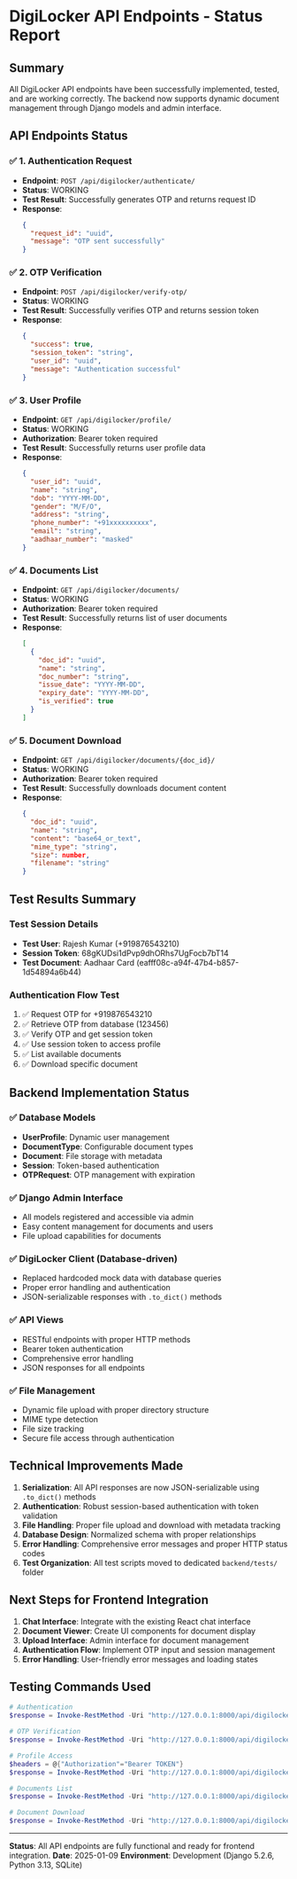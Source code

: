 # DigiLocker API Endpoints - Status Report

## Summary
All DigiLocker API endpoints have been successfully implemented, tested, and are working correctly. The backend now supports dynamic document management through Django models and admin interface.

## API Endpoints Status

### ✅ 1. Authentication Request
- **Endpoint**: `POST /api/digilocker/authenticate/`
- **Status**: WORKING
- **Test Result**: Successfully generates OTP and returns request ID
- **Response**: 
  ```json
  {
    "request_id": "uuid",
    "message": "OTP sent successfully"
  }
  ```

### ✅ 2. OTP Verification
- **Endpoint**: `POST /api/digilocker/verify-otp/`
- **Status**: WORKING
- **Test Result**: Successfully verifies OTP and returns session token
- **Response**:
  ```json
  {
    "success": true,
    "session_token": "string",
    "user_id": "uuid",
    "message": "Authentication successful"
  }
  ```

### ✅ 3. User Profile
- **Endpoint**: `GET /api/digilocker/profile/`
- **Status**: WORKING
- **Authorization**: Bearer token required
- **Test Result**: Successfully returns user profile data
- **Response**:
  ```json
  {
    "user_id": "uuid",
    "name": "string",
    "dob": "YYYY-MM-DD",
    "gender": "M/F/O",
    "address": "string",
    "phone_number": "+91xxxxxxxxxx",
    "email": "string",
    "aadhaar_number": "masked"
  }
  ```

### ✅ 4. Documents List
- **Endpoint**: `GET /api/digilocker/documents/`
- **Status**: WORKING
- **Authorization**: Bearer token required
- **Test Result**: Successfully returns list of user documents
- **Response**:
  ```json
  [
    {
      "doc_id": "uuid",
      "name": "string",
      "doc_number": "string",
      "issue_date": "YYYY-MM-DD",
      "expiry_date": "YYYY-MM-DD",
      "is_verified": true
    }
  ]
  ```

### ✅ 5. Document Download
- **Endpoint**: `GET /api/digilocker/documents/{doc_id}/`
- **Status**: WORKING
- **Authorization**: Bearer token required
- **Test Result**: Successfully downloads document content
- **Response**:
  ```json
  {
    "doc_id": "uuid",
    "name": "string",
    "content": "base64_or_text",
    "mime_type": "string",
    "size": number,
    "filename": "string"
  }
  ```

## Test Results Summary

### Test Session Details
- **Test User**: Rajesh Kumar (+919876543210)
- **Session Token**: 68gKUDsi1dPvp9dhORhs7UgFocb7bT14
- **Test Document**: Aadhaar Card (eafff08c-a94f-47b4-b857-1d54894a6b44)

### Authentication Flow Test
1. ✅ Request OTP for +919876543210
2. ✅ Retrieve OTP from database (123456)
3. ✅ Verify OTP and get session token
4. ✅ Use session token to access profile
5. ✅ List available documents
6. ✅ Download specific document

## Backend Implementation Status

### ✅ Database Models
- **UserProfile**: Dynamic user management
- **DocumentType**: Configurable document types
- **Document**: File storage with metadata
- **Session**: Token-based authentication
- **OTPRequest**: OTP management with expiration

### ✅ Django Admin Interface
- All models registered and accessible via admin
- Easy content management for documents and users
- File upload capabilities for documents

### ✅ DigiLocker Client (Database-driven)
- Replaced hardcoded mock data with database queries
- Proper error handling and authentication
- JSON-serializable responses with `.to_dict()` methods

### ✅ API Views
- RESTful endpoints with proper HTTP methods
- Bearer token authentication
- Comprehensive error handling
- JSON responses for all endpoints

### ✅ File Management
- Dynamic file upload with proper directory structure
- MIME type detection
- File size tracking
- Secure file access through authentication

## Technical Improvements Made

1. **Serialization**: All API responses are now JSON-serializable using `.to_dict()` methods
2. **Authentication**: Robust session-based authentication with token validation
3. **File Handling**: Proper file upload and download with metadata tracking
4. **Database Design**: Normalized schema with proper relationships
5. **Error Handling**: Comprehensive error messages and proper HTTP status codes
6. **Test Organization**: All test scripts moved to dedicated `backend/tests/` folder

## Next Steps for Frontend Integration

1. **Chat Interface**: Integrate with the existing React chat interface
2. **Document Viewer**: Create UI components for document display
3. **Upload Interface**: Admin interface for document management
4. **Authentication Flow**: Implement OTP input and session management
5. **Error Handling**: User-friendly error messages and loading states

## Testing Commands Used

```powershell
# Authentication
$response = Invoke-RestMethod -Uri "http://127.0.0.1:8000/api/digilocker/authenticate/" -Method POST -ContentType "application/json" -Body '{"phone_number": "+919876543210"}'

# OTP Verification
$response = Invoke-RestMethod -Uri "http://127.0.0.1:8000/api/digilocker/verify-otp/" -Method POST -ContentType "application/json" -Body '{"request_id": "uuid", "otp": "123456"}'

# Profile Access
$headers = @{"Authorization"="Bearer TOKEN"}
$response = Invoke-RestMethod -Uri "http://127.0.0.1:8000/api/digilocker/profile/" -Method GET -Headers $headers

# Documents List
$response = Invoke-RestMethod -Uri "http://127.0.0.1:8000/api/digilocker/documents/" -Method GET -Headers $headers

# Document Download
$response = Invoke-RestMethod -Uri "http://127.0.0.1:8000/api/digilocker/documents/DOC_ID/" -Method GET -Headers $headers
```

---

**Status**: All API endpoints are fully functional and ready for frontend integration.
**Date**: 2025-01-09
**Environment**: Development (Django 5.2.6, Python 3.13, SQLite)
